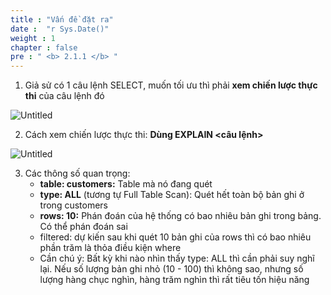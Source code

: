 ```yaml
---
title : "Vấn đề đặt ra"
date :  "r Sys.Date()" 
weight : 1 
chapter : false
pre : " <b> 2.1.1 </b> "
---
```


1. Giả sử có 1 câu lệnh SELECT, muốn tối ưu thì phải **xem chiến lược thực thi** của câu lệnh đó

![Untitled](/images/2.optimization/001-explain1.png)

2. Cách xem chiến lược thực thi: **Dùng EXPLAIN <câu lệnh>**

![Untitled](/images/2.optimization/002-explain2.png)

3. Các thông số quan trọng:
    - **table: customers:** Table mà nó đang quét
    - **type: ALL** (tương tự Full Table Scan): Quét hết toàn bộ bản ghi ở trong customers
    - **rows: 10:** Phán đoán của hệ thống có bao nhiêu bản ghi trong bảng. Có thể phán đoán sai
    - filtered: dự kiến sau khi quét 10 bản ghi của rows thì có bao nhiêu phần trăm là thỏa điều kiện where
    - Cần chú ý: Bất kỳ khi nào nhìn thấy type: ALL thì cần phải suy nghĩ lại. Nếu số lượng bản ghi nhỏ (10 - 100) thì không sao, nhưng số lượng hàng chục nghìn, hàng trăm nghìn thì rất tiêu tốn hiệu năng